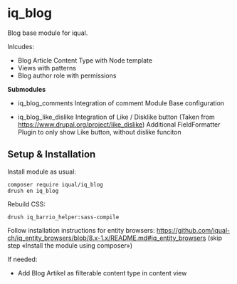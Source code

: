 # iq_blog

Blog base module for iqual.

Inlcudes:
 - Blog Article Content Type with Node template
 - Views with patterns
 - Blog author role with permissions

 **Submodules**
- iq_blog_comments
Integration of comment Module
Base configuration

- iq_blog_like_dislike
Integration of Like / Disklike button (Taken from https://www.drupal.org/project/like_dislike)
Additional FieldFormatter Plugin to only show Like button, without dislike funciton


## Setup & Installation

Install module as usual:

    composer require iqual/iq_blog
    drush en iq_blog


Rebuild CSS:

    drush iq_barrio_helper:sass-compile


Follow installation instructions for entity browsers:
https://github.com/iqual-ch/iq_entity_browsers/blob/8.x-1.x/README.md#iq_entity_browsers (skip step «Install the module using composer»)


If needed:
- Add Blog Artikel as filterable content type in content view
